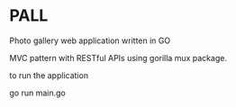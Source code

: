 # PALL

Photo gallery web application written in GO


MVC pattern with RESTful APIs using gorilla mux package.


to run the application

go run main.go

